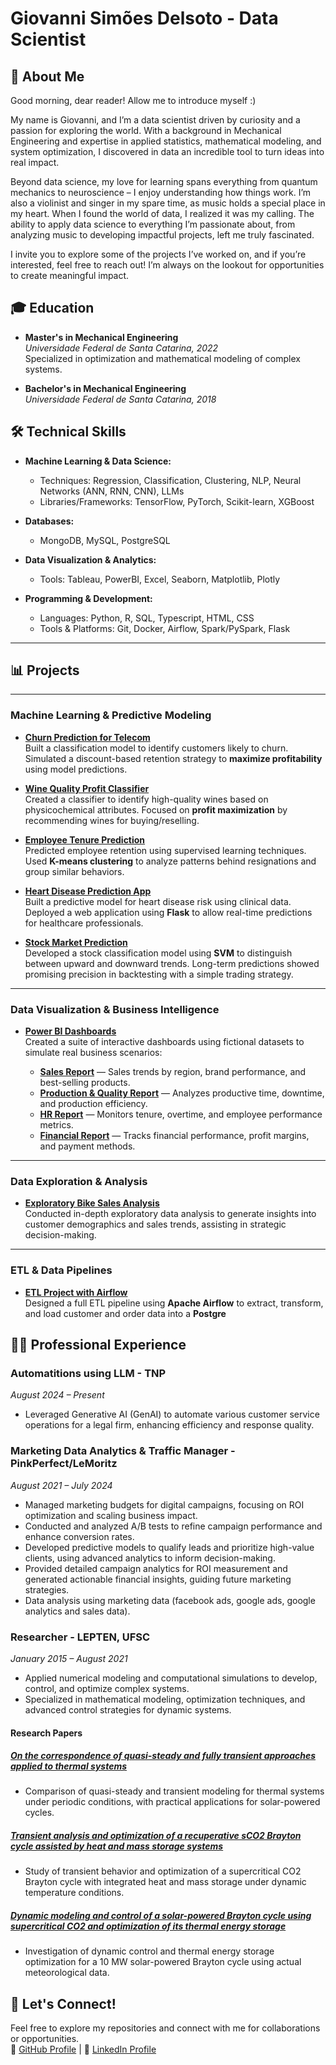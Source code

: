 # Giovanni Simões Delsoto - Data Scientist

## 👋 About Me

Good morning, dear reader! Allow me to introduce myself :)

My name is Giovanni, and I’m a data scientist driven by curiosity and a passion for exploring the world. With a background in Mechanical Engineering and expertise in applied statistics, mathematical modeling, and system optimization, I discovered in data an incredible tool to turn ideas into real impact.

Beyond data science, my love for learning spans everything from quantum mechanics to neuroscience – I enjoy understanding how things work. I’m also a violinist and singer in my spare time, as music holds a special place in my heart. When I found the world of data, I realized it was my calling. The ability to apply data science to everything I’m passionate about, from analyzing music to developing impactful projects, left me truly fascinated.

I invite you to explore some of the projects I’ve worked on, and if you’re interested, feel free to reach out! I’m always on the lookout for opportunities to create meaningful impact.

## 🎓 Education

- **Master's in Mechanical Engineering**  
  _Universidade Federal de Santa Catarina, 2022_  
  Specialized in optimization and mathematical modeling of complex systems.

- **Bachelor's in Mechanical Engineering**  
  _Universidade Federal de Santa Catarina, 2018_

## 🛠️ Technical Skills

- **Machine Learning & Data Science:**
  - Techniques: Regression, Classification, Clustering, NLP, Neural Networks (ANN, RNN, CNN), LLMs
  - Libraries/Frameworks: TensorFlow, PyTorch, Scikit-learn, XGBoost

- **Databases:**
  - MongoDB, MySQL, PostgreSQL

- **Data Visualization & Analytics:**
  - Tools: Tableau, PowerBI, Excel, Seaborn, Matplotlib, Plotly

- **Programming & Development:**
  - Languages: Python, R, SQL, Typescript, HTML, CSS
  - Tools & Platforms: Git, Docker, Airflow, Spark/PySpark, Flask

---
## 📊 Projects

---

### Machine Learning & Predictive Modeling

- **[Churn Prediction for Telecom](https://github.com/GioDelsoto/TelecomChurn)**  
  Built a classification model to identify customers likely to churn. Simulated a discount-based retention strategy to **maximize profitability** using model predictions.

- **[Wine Quality Profit Classifier](https://github.com/GioDelsoto/wine-quality-profit-prediction)**  
  Created a classifier to identify high-quality wines based on physicochemical attributes. Focused on **profit maximization** by recommending wines for buying/reselling.

- **[Employee Tenure Prediction](https://github.com/GioDelsoto/Tenure-prediction)**  
  Predicted employee retention using supervised learning techniques. Used **K-means clustering** to analyze patterns behind resignations and group similar behaviors.

- **[Heart Disease Prediction App](https://github.com/GioDelsoto/HeartDisease)**  
  Built a predictive model for heart disease risk using clinical data. Deployed a web application using **Flask** to allow real-time predictions for healthcare professionals.

- **[Stock Market Prediction](https://github.com/GioDelsoto/StockMarket)**  
  Developed a stock classification model using **SVM** to distinguish between upward and downward trends. Long-term predictions showed promising precision in backtesting with a simple trading strategy.

---

### Data Visualization & Business Intelligence

- **[Power BI Dashboards](#)**  
  Created a suite of interactive dashboards using fictional datasets to simulate real business scenarios:
  
  - [**Sales Report**](https://app.powerbi.com/view?r=eyJrIjoiZWQzYzMyYjgtN2ZmYi00M2M3LTg4ZGItOTI5MjI3ZDM5YWNhIiwidCI6ImZiNDBkZjFjLTgwYTAtNDc1NC04Y2YzLTI1NzgyMDg4MjQzYSJ9&pageName=6f8d2c1fd7cd5e673d2d) — Sales trends by region, brand performance, and best-selling products.  
  - [**Production & Quality Report**](https://app.powerbi.com/view?r=eyJrIjoiNTI1YTM1YWEtMWFiNy00YzVmLWI1YjctYjY3YWRmNGZhYTllIiwidCI6ImZiNDBkZjFjLTgwYTAtNDc1NC04Y2YzLTI1NzgyMDg4MjQzYSJ9) — Analyzes productive time, downtime, and production efficiency.  
  - [**HR Report**](https://app.powerbi.com/view?r=eyJrIjoiMmE1YjhjZmMtM2UxZC00ODJjLTgxMzMtY2NkYWFiYjM5ODYzIiwidCI6ImZiNDBkZjFjLTgwYTAtNDc1NC04Y2YzLTI1NzgyMDg4MjQzYSJ9&pageName=23273e6687d8ae7843d6) — Monitors tenure, overtime, and employee performance metrics.  
  - [**Financial Report**](https://app.powerbi.com/view?r=eyJrIjoiYTgzZTgzNDYtMGJlZC00ODAwLTkyODEtMDBhNDc3NmJhYmEyIiwidCI6ImZiNDBkZjFjLTgwYTAtNDc1NC04Y2YzLTI1NzgyMDg4MjQzYSJ9) — Tracks financial performance, profit margins, and payment methods.

---

### Data Exploration & Analysis

- **[Exploratory Bike Sales Analysis](https://github.com/GioDelsoto/Bike-sales-analysis)**  
  Conducted in-depth exploratory data analysis to generate insights into customer demographics and sales trends, assisting in strategic decision-making.

---

### ETL & Data Pipelines

- **[ETL Project with Airflow](https://github.com/GioDelsoto/ETL_and_data_analysis)**  
  Designed a full ETL pipeline using **Apache Airflow** to extract, transform, and load customer and order data into a **Postgre**


  
## 👨‍💻 Professional Experience

### Automatitions using LLM - **TNP**  
*August 2024 – Present*  
- Leveraged Generative AI (GenAI) to automate various customer service operations for a legal firm, enhancing efficiency and response quality.

### Marketing Data Analytics & Traffic Manager - **PinkPerfect/LeMoritz**  
*August 2021 – July 2024*  
- Managed marketing budgets for digital campaigns, focusing on ROI optimization and scaling business impact.  
- Conducted and analyzed A/B tests to refine campaign performance and enhance conversion rates.  
- Developed predictive models to qualify leads and prioritize high-value clients, using advanced analytics to inform decision-making.  
- Provided detailed campaign analytics for ROI measurement and generated actionable financial insights, guiding future marketing strategies.  
- Data analysis using marketing data (facebook ads, google ads, google analytics and sales data).

### Researcher - **LEPTEN, UFSC**  
*January 2015 – August 2021*  
- Applied numerical modeling and computational simulations to develop, control, and optimize complex systems.  
- Specialized in mathematical modeling, optimization techniques, and advanced control strategies for dynamic systems.  

#### Research Papers

##### [On the correspondence of quasi-steady and fully transient approaches applied to thermal systems](https://www.sciencedirect.com/science/article/abs/pii/S245190492030281X)  
- Comparison of quasi-steady and transient modeling for thermal systems under periodic conditions, with practical applications for solar-powered cycles.  

##### [Transient analysis and optimization of a recuperative sCO2 Brayton cycle assisted by heat and mass storage systems](https://www.sciencedirect.com/science/article/abs/pii/S0360544218302731)  
- Study of transient behavior and optimization of a supercritical CO2 Brayton cycle with integrated heat and mass storage under dynamic temperature conditions.  

##### [Dynamic modeling and control of a solar-powered Brayton cycle using supercritical CO2 and optimization of its thermal energy storage](https://www.sciencedirect.com/science/article/abs/pii/S0960148123000976)  
- Investigation of dynamic control and thermal energy storage optimization for a 10 MW solar-powered Brayton cycle using actual meteorological data.  

## 🚀 Let's Connect!

Feel free to explore my repositories and connect with me for collaborations or opportunities.  
🔗 [GitHub Profile](https://github.com/GioDelsoto) | 💼 [LinkedIn Profile](https://www.linkedin.com/in/giovanni-delsoto-a52a53221/)  

